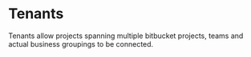 # **Tenants**
Tenants allow projects spanning multiple bitbucket projects, teams and actual business groupings to be connected. 